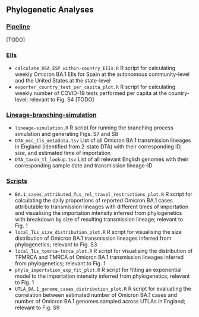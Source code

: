## Phylogenetic Analyses

### [Pipeline](pipline/)
[TODO]

### [EIIs](EIIs/)
- `calculate_USA_ESP_within-country_EIIs.R` R script for calculating weekly Omicron BA.1 EIIs for Spain at the autonomous community-level and the United States at the state-level
- `exporter_country_test_per_capita_plot.R` R script for calculating weekly number of COVID-19 tests performed per capita at the country-level; relevant to Fig. S4
[TODO]

### [Lineage-branching-simulation](lineage-branching-simulation/)
- `lineage-simulation.R` R script for running the branching process simulation and generating Figs. S7 and S8
- `DTA_mcc_tls_metadata.tsv` List of all Omicron BA.1 transmission lineages in England (identified from 2-state DTA) with their corresponding ID, size, and estimated time of importation
- `DTA_taxon_tl_lookup.tsv` List of all relevant English genomes with their corresponding sample date and transmission lineage-ID

### [Scripts](scripts/)
- `BA.1_cases_attributed_TLs_rel_travel_restrictions_plot.R` R script for calculating the daily proportions of reported Omicron BA.1 cases attributable to transmission lineages with different times of importation and visualising the importation intensity inferred from phylogenetics with breakdown by size of resulting transmission lineage; relevant to Fig. 1
- `local_TLs_size_distribution_plot.R` R script for visualising the size distribution of Omicron BA.1 transmission lineages inferred from phylogenetics; relevant to Fig. S3
- `local_TLs_tpmrca-tmrca_plot.R` R script for visualising the distribution of TPMRCA and TMRCA of Omicron BA.1 transmission lineages inferred from phylogenetics; relevant to Fig. 1
- `phylo_importation_exp_fit_plot.R` R script for fitting an exponential model to the importation intensity inferred from phylogenetics; relevant to Fig. 1
- `UTLA_BA.1_genome_cases_distribution_plot.R` R script for evaluating the correlation between estimated number of Omicron BA.1 cases and number of Omicron BA.1 genomes sampled across UTLAs in England; relevant to Fig. S9